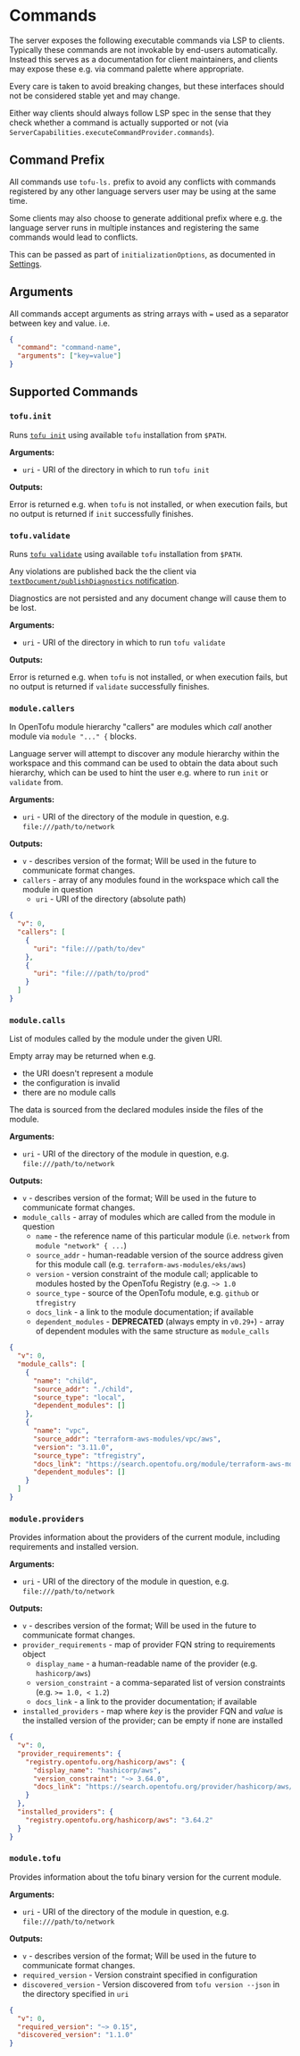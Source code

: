 # Commands

The server exposes the following executable commands via LSP to clients.
Typically these commands are not invokable by end-users automatically.
Instead this serves as a documentation for client maintainers,
and clients may expose these e.g. via command palette where appropriate.

Every care is taken to avoid breaking changes, but these interfaces
should not be considered stable yet and may change.

Either way clients should always follow LSP spec in the sense
that they check whether a command is actually supported or not
(via `ServerCapabilities.executeCommandProvider.commands`).

## Command Prefix

All commands use `tofu-ls.` prefix to avoid any conflicts
with commands registered by any other language servers user
may be using at the same time.

Some clients may also choose to generate additional prefix
where e.g. the language server runs in multiple instances
and registering the same commands would lead to conflicts.

This can be passed as part of `initializationOptions`,
as documented in [Settings](./SETTINGS.md#commandprefix).

## Arguments

All commands accept arguments as string arrays with `=` used
as a separator between key and value. i.e.

```json
{
  "command": "command-name",
  "arguments": ["key=value"]
}
```

## Supported Commands

### `tofu.init`

Runs [`tofu init`](https://opentofu.org/docs/cli/commands/init/) using available `tofu` installation from `$PATH`.

**Arguments:**

- `uri` - URI of the directory in which to run `tofu init`

**Outputs:**

Error is returned e.g. when `tofu` is not installed, or when execution fails,
but no output is returned if `init` successfully finishes.

### `tofu.validate`

Runs [`tofu validate`](https://opentofu.org/docs/cli/commands/validate/) using available `tofu` installation from `$PATH`.

Any violations are published back the the client via [`textDocument/publishDiagnostics` notification](https://microsoft.github.io/language-server-protocol/specifications/specification-current/#textDocument_publishDiagnostics).

Diagnostics are not persisted and any document change will cause them to be lost.

**Arguments:**

- `uri` - URI of the directory in which to run `tofu validate`

**Outputs:**

Error is returned e.g. when `tofu` is not installed, or when execution fails,
but no output is returned if `validate` successfully finishes.

### `module.callers`

In OpenTofu module hierarchy "callers" are modules which _call_ another module
via `module "..." {` blocks.

Language server will attempt to discover any module hierarchy within the workspace
and this command can be used to obtain the data about such hierarchy, which
can be used to hint the user e.g. where to run `init` or `validate` from.

**Arguments:**

- `uri` - URI of the directory of the module in question, e.g. `file:///path/to/network`

**Outputs:**

- `v` - describes version of the format; Will be used in the future to communicate format changes.
- `callers` - array of any modules found in the workspace which call the module in question
  - `uri` - URI of the directory (absolute path)

```json
{
  "v": 0,
  "callers": [
    {
      "uri": "file:///path/to/dev"
    },
    {
      "uri": "file:///path/to/prod"
    }
  ]
}
```

### `module.calls`

List of modules called by the module under the given URI.

Empty array may be returned when e.g.

- the URI doesn't represent a module
- the configuration is invalid
- there are no module calls

The data is sourced from the declared modules inside the files of the module.

**Arguments:**

- `uri` - URI of the directory of the module in question, e.g. `file:///path/to/network`

**Outputs:**

- `v` - describes version of the format; Will be used in the future to communicate format changes.
- `module_calls` - array of modules which are called from the module in question
  - `name` - the reference name of this particular module (i.e. `network` from `module "network" { ...`)
  - `source_addr` - human-readable version of the source address given for this module call (e.g. `terraform-aws-modules/eks/aws`)
  - `version` - version constraint of the module call; applicable to modules hosted by the OpenTofu Registry (e.g. `~> 1.0`
  - `source_type` - source of the OpenTofu module, e.g. `github` or `tfregistry`
  - `docs_link` - a link to the module documentation; if available
  - `dependent_modules` - **DEPRECATED** (always empty in `v0.29+`) - array of dependent modules with the same structure as `module_calls`

```json
{
  "v": 0,
  "module_calls": [
    {
      "name": "child",
      "source_addr": "./child",
      "source_type": "local",
      "dependent_modules": []
    },
    {
      "name": "vpc",
      "source_addr": "terraform-aws-modules/vpc/aws",
      "version": "3.11.0",
      "source_type": "tfregistry",
      "docs_link": "https://search.opentofu.org/module/terraform-aws-modules/vpc/aws/v3.11.0",
      "dependent_modules": []
    }
  ]
}
```

### `module.providers`

Provides information about the providers of the current module, including requirements and
installed version.

**Arguments:**

- `uri` - URI of the directory of the module in question, e.g. `file:///path/to/network`

**Outputs:**

- `v` - describes version of the format; Will be used in the future to communicate format changes.
- `provider_requirements` - map of provider FQN string to requirements object
  - `display_name` - a human-readable name of the provider (e.g. `hashicorp/aws`)
  - `version_constraint` - a comma-separated list of version constraints (e.g. `>= 1.0, < 1.2`)
  - `docs_link` - a link to the provider documentation; if available
- `installed_providers` - map where _key_ is the provider FQN and _value_ is the installed version of the provider; can be empty if none are installed

```json
{
  "v": 0,
  "provider_requirements": {
    "registry.opentofu.org/hashicorp/aws": {
      "display_name": "hashicorp/aws",
      "version_constraint": "~> 3.64.0",
      "docs_link": "https://search.opentofu.org/provider/hashicorp/aws/latest"
    }
  },
  "installed_providers": {
    "registry.opentofu.org/hashicorp/aws": "3.64.2"
  }
}
```

### `module.tofu`

Provides information about the tofu binary version for the current module.

**Arguments:**

- `uri` - URI of the directory of the module in question, e.g. `file:///path/to/network`

**Outputs:**

- `v` - describes version of the format; Will be used in the future to communicate format changes.
- `required_version` - Version constraint specified in configuration
- `discovered_version` - Version discovered from `tofu version --json` in the directory specified in `uri`

```json
{
  "v": 0,
  "required_version": "~> 0.15",
  "discovered_version": "1.1.0"
}
```
